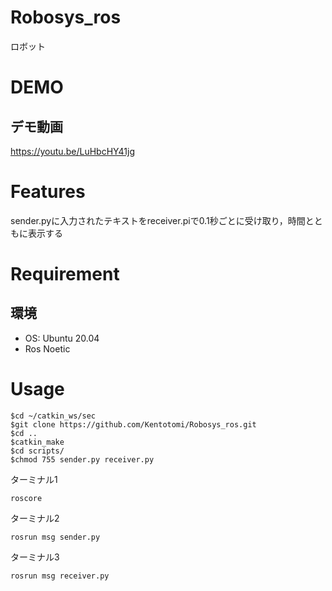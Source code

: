 # Robosys_ros
ロボット

# DEMO
## デモ動画
https://youtu.be/LuHbcHY41jg


# Features
sender.pyに入力されたテキストをreceiver.piで0.1秒ごとに受け取り，時間とともに表示する

# Requirement
## 環境
- OS: Ubuntu 20.04
- Ros Noetic

# Usage

```
$cd ~/catkin_ws/sec
$git clone https://github.com/Kentotomi/Robosys_ros.git
$cd ..
$catkin_make
$cd scripts/
$chmod 755 sender.py receiver.py
```
ターミナル1
```
roscore
```
ターミナル2
```
rosrun msg sender.py
```
ターミナル3
```
rosrun msg receiver.py
```
